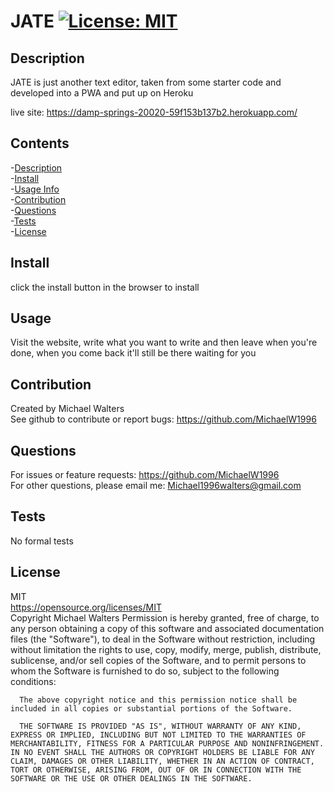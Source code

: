 # JATE [![License: MIT](https://img.shields.io/badge/License-MIT-yellow.svg)](https://opensource.org/licenses/MIT)

## <span id=Description> Description </span>

JATE is just another text editor, taken from some starter code and developed into a PWA and put up on Heroku

live site: https://damp-springs-20020-59f153b137b2.herokuapp.com/

## Contents

-[Description](#Description)  
 -[Install](#Install)  
 -[Usage Info](#Usage)  
 -[Contribution](#Contribution)  
 -[Questions](#Questions)  
 -[Tests](#Tests)  
 -[License](#License)

## <span id=Install> Install </span>

click the install button in the browser to install

## <span id=Usage> Usage </span>

Visit the website, write what you want to write and then leave when you're done, when you come back it'll still be there waiting for you

## <span id=Contribution> Contribution </span>

Created by Michael Walters  
 See github to contribute or report bugs: https://github.com/MichaelW1996

## <span id=Questions> Questions </span>

For issues or feature requests: https://github.com/MichaelW1996  
 For other questions, please email me: Michael1996walters@gmail.com

## <span id=Tests> Tests </span>

No formal tests

## <span id=License> License </span>

MIT  
 https://opensource.org/licenses/MIT  
 Copyright Michael Walters
Permission is hereby granted, free of charge, to any person obtaining a copy of this software and associated documentation files (the "Software"), to deal in the Software without restriction, including without limitation the rights to use, copy, modify, merge, publish, distribute, sublicense, and/or sell copies of the Software, and to permit persons to whom the Software is furnished to do so, subject to the following conditions:

      The above copyright notice and this permission notice shall be included in all copies or substantial portions of the Software.

      THE SOFTWARE IS PROVIDED "AS IS", WITHOUT WARRANTY OF ANY KIND, EXPRESS OR IMPLIED, INCLUDING BUT NOT LIMITED TO THE WARRANTIES OF MERCHANTABILITY, FITNESS FOR A PARTICULAR PURPOSE AND NONINFRINGEMENT. IN NO EVENT SHALL THE AUTHORS OR COPYRIGHT HOLDERS BE LIABLE FOR ANY CLAIM, DAMAGES OR OTHER LIABILITY, WHETHER IN AN ACTION OF CONTRACT, TORT OR OTHERWISE, ARISING FROM, OUT OF OR IN CONNECTION WITH THE SOFTWARE OR THE USE OR OTHER DEALINGS IN THE SOFTWARE.
